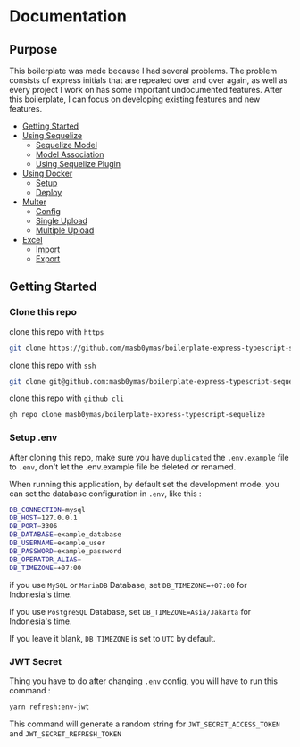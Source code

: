 # Documentation

## Purpose

This boilerplate was made because I had several problems. The problem consists of express initials that are repeated over and over again, as well as every project I work on has some important undocumented features. After this boilerplate, I can focus on developing existing features and new features.

- [Getting Started](https://github.com/masb0ymas/boilerplate-express-typescript-sequelize/blob/master/docs/repo/intro.md#getting-started)
- [Using Sequelize](https://github.com/masb0ymas/boilerplate-express-typescript-sequelize/blob/master/docs/repo/sequelize.md)
  - [Sequelize Model](https://github.com/masb0ymas/boilerplate-express-typescript-sequelize/blob/master/docs/repo/sequelize.md#sequelize-model)
  - [Model Association](https://github.com/masb0ymas/boilerplate-express-typescript-sequelize/blob/master/docs/repo/sequelize.md#model-association)
  - [Using Sequelize Plugin](https://github.com/masb0ymas/boilerplate-express-typescript-sequelize/blob/master/docs/repo/sequelize.md#using-sequelize-plugin)
- [Using Docker](https://github.com/masb0ymas/boilerplate-express-typescript-sequelize/blob/master/docs/repo/docker.md)
  - [Setup](https://github.com/masb0ymas/boilerplate-express-typescript-sequelize/blob/master/docs/repo/docker.md#setup)
  - [Deploy](https://github.com/masb0ymas/boilerplate-express-typescript-sequelize/blob/master/docs/repo/docker.md#deploy)
- [Multer](https://github.com/masb0ymas/boilerplate-express-typescript-sequelize/blob/master/docs/repo/multer.md)
  - [Config](https://github.com/masb0ymas/boilerplate-express-typescript-sequelize/blob/master/docs/repo/multer.md#config)
  - [Single Upload](https://github.com/masb0ymas/boilerplate-express-typescript-sequelize/blob/master/docs/repo/multer.md#single-upload)
  - [Multiple Upload](https://github.com/masb0ymas/boilerplate-express-typescript-sequelize/blob/master/docs/repo/multer.md#multiple-upload)
- [Excel](https://github.com/masb0ymas/boilerplate-express-typescript-sequelize/blob/master/docs/repo/excel.md)
  - [Import](https://github.com/masb0ymas/boilerplate-express-typescript-sequelize/blob/master/docs/repo/excel.md#import-excel)
  - [Export](https://github.com/masb0ymas/boilerplate-express-typescript-sequelize/blob/master/docs/repo/excel.md#export-excel)

## Getting Started

### Clone this repo

clone this repo with `https`

```sh
git clone https://github.com/masb0ymas/boilerplate-express-typescript-sequelize.git
```

clone this repo with `ssh`

```sh
git clone git@github.com:masb0ymas/boilerplate-express-typescript-sequelize.git
```

clone this repo with `github cli`

```sh
gh repo clone masb0ymas/boilerplate-express-typescript-sequelize
```

### Setup .env

After cloning this repo, make sure you have `duplicated` the `.env.example` file to `.env`, don't let the .env.example file be deleted or renamed.

When running this application, by default set the development mode. you can set the database configuration in `.env`, like this :

```sh
DB_CONNECTION=mysql
DB_HOST=127.0.0.1
DB_PORT=3306
DB_DATABASE=example_database
DB_USERNAME=example_user
DB_PASSWORD=example_password
DB_OPERATOR_ALIAS=
DB_TIMEZONE=+07:00
```

if you use `MySQL` or `MariaDB` Database, set `DB_TIMEZONE=+07:00` for Indonesia's time.

if you use `PostgreSQL` Database, set `DB_TIMEZONE=Asia/Jakarta` for Indonesia's time.

If you leave it blank, `DB_TIMEZONE` is set to `UTC` by default.

### JWT Secret

Thing you have to do after changing `.env` config, you will have to run this command :

```sh
yarn refresh:env-jwt
```

This command will generate a random string for `JWT_SECRET_ACCESS_TOKEN` and `JWT_SECRET_REFRESH_TOKEN`
